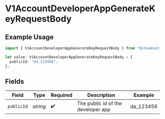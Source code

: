 # V1AccountDeveloperAppGenerateKeyRequestBody

## Example Usage

```typescript
import { V1AccountDeveloperAppGenerateKeyRequestBody } from "@steamsets/client-ts/models/components";

let value: V1AccountDeveloperAppGenerateKeyRequestBody = {
  publicId: "da_123456",
};
```

## Fields

| Field                              | Type                               | Required                           | Description                        | Example                            |
| ---------------------------------- | ---------------------------------- | ---------------------------------- | ---------------------------------- | ---------------------------------- |
| `publicId`                         | *string*                           | :heavy_check_mark:                 | The public id of the developer app | da_123456                          |